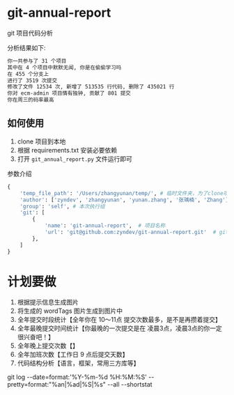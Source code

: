 # git-annual-report

git 项目代码分析

分析结果如下:

```bash
你一共参与了 31 个项目
其中在 4 个项目中默默无闻, 你是在偷偷学习吗
在 455 个分支上
进行了 3519 次提交
修改了文件 12534 次, 新增了 513535 行代码, 删除了 435021 行
你对 ecm-admin 项目情有独钟, 贡献了 801 提交
你在周三的码率最高
```

## 如何使用

1. clone 项目到本地
1. 根据 requirements.txt 安装必要依赖
1. 打开 `git_annual_report.py` 文件运行即可

参数介绍
```python
{
    'temp_file_path': '/Users/zhangyunan/temp/', # 临时文件夹，为了clone项目和生成文件使用
    'author': ['zyndev', 'zhangyunan', 'yunan.zhang', '张瑀楠', 'Zhang'], # 你的git名称，用来分析自己的提交记录
    'group': 'self', # 本次执行组
    'git': [
        {   
            'name': 'git-annual-report',  # 项目名称
            'url': 'git@github.com:zyndev/git-annual-report.git'  # git 地址
        },
    ]
}
```

# 计划要做

1. 根据提示信息生成图片
1. 将生成的 wordTags 图片生成到图片中
1. 全年提交时段统计【全年你在 10～11点 提交次数最多，是不是再攒着提交】
1. 全年最晚提交时间统计【你最晚的一次提交是在 凌晨3点，凌晨3点的你一定很兴奋吧！】
1. 全年晚上提交次数【】
1. 全年加班次数【工作日 9 点后提交天数】
1. 代码结构分析【语言，框架，常用三方库等】



git log --date=format:'%Y-%m-%d %H:%M:%S' --pretty=format:"%an|%ad|%S|%s" --all --shortstat